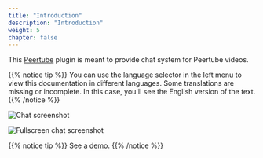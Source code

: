 ```yaml
---
title: "Introduction"
description: "Introduction"
weight: 5
chapter: false
---
```


This [Peertube](https://joinpeertube.org/) plugin is meant to provide chat system for Peertube videos.

{{% notice tip %}}
You can use the language selector in the left menu to view this documentation in different languages.
Some translations are missing or incomplete. In this case, you'll see the English version of the text.
{{% /notice %}}

![Chat screenshot](/peertube-plugin-livechat/images/chat.png?classes=shadow,border&height=200px)

![Fullscreen chat screenshot](/peertube-plugin-livechat/images/fullscreen.png?classes=shadow,border&height=200px)

{{% notice tip %}}
See a [demo](https://www.yiny.org/w/399a8d13-d4cf-4ef2-b843-98530a8ccbae).
{{% /notice %}}
